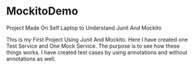 # MockitoDemo
Project Made On Self Laptop to Understand Junit And Mockito

This is my First Project Using Junit And Mockito.
Here I have created one Test Service and One Mock Service. The purpose is to see how these things works.
I have created test cases by using annotations and without annotations as well.
